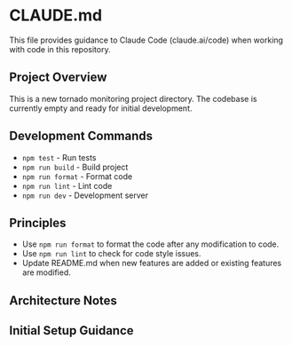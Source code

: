 # CLAUDE.md

This file provides guidance to Claude Code (claude.ai/code) when working with code in this repository.

## Project Overview

This is a new tornado monitoring project directory. The codebase is currently empty and ready for initial development.

## Development Commands
- `npm test` - Run tests
- `npm run build` - Build project
- `npm run format` - Format code
- `npm run lint` - Lint code
- `npm run dev` - Development server

## Principles
- Use `npm run format` to format the code after any modification to code.
- Use `npm run lint` to check for code style issues.
- Update README.md when new features are added or existing features are modified.

## Architecture Notes


## Initial Setup Guidance
